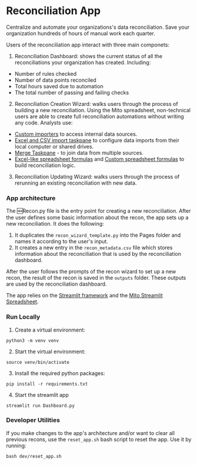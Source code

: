 # Reconciliation App
Centralize and automate your organizations's data reconciliation. Save your organization hundreds of hours of manual work each quarter. 

Users of the reconciliation app interact with three main componets:
1. Reconciliation Dashboard: shows the current status of all the reconciliations your organization has created. Including:
- Number of rules checked
- Number of data points reconciled
- Total hours saved due to automation
- The total number of passing and failing checks
2. Reconciliation Creation Wizard: walks users through the process of building a new reconciliation. Using the Mito spreadsheet, non-technical users are able to create full reconciliation automations without writing any code. Analysts use: 
- [Custom importers](https://docs.trymito.io/how-to/importing-data-to-mito/import-generated-ui-from-any-python-function) to access internal data sources.
- [Excel and CSV import taskpane](https://docs.trymito.io/how-to/importing-data-to-mito/importing-from-excel-files) to configure data imports from their local computer or shared drives.
- [Merge Taskpane](https://docs.trymito.io/how-to/combining-dataframes/merging-datasets-together) - to join data from multiple sources.
- [Excel-like spreadsheet formulas](https://docs.trymito.io/how-to/interacting-with-your-data/mito-spreadsheet-formulas) and [Custom spreadsheet formulas](https://docs.trymito.io/how-to/interacting-with-your-data/bring-your-own-spreadsheet-functions) to build reconciliation logic.
3. Reconciliation Updating Wizard: walks users through the process of rerunning an existing reconciliation with new data.   

### App architecture
The 🆕Recon.py file is the entry point for creating a new reconciliation. After the user defines some basic information about the recon, the app sets up a new reconciliation. It does the following: 
1. It duplicates the `recon_wizard_template.py` into the Pages folder and names it according to the user's input.
2. It creates a new entry in the `recon_metadata.csv` file which stores information about the reconciliation that is used by the reconciliation dashboard.

After the user follows the prompts of the recon wizard to set up a new recon, the result of the recon is saved in the `outputs` folder. These outputs are used by the reconciliation dashboard. 

The app relies on the [Streamlit framework](https://streamlit.io) and the [Mito Streamlit Spreadsheet](https://docs.trymito.io/mito-for-streamlit/getting-started).

### Run Locally 
1. Create a virtual environment:
```
python3 -m venv venv
```

2. Start the virtual environment:
```
source venv/bin/activate
```

3. Install the required python packages:
```
pip install -r requirements.txt
```

4. Start the streamlit app
```
streamlit run Dashboard.py
```

### Developer Utilities
If you make changes to the app's architecture and/or want to clear all previous recons, use the `reset_app.sh` bash script to reset the app. Use it by running:
```
bash dev/reset_app.sh
```
 